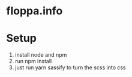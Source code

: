 # floppa.info

# Setup

1. install node and npm
2. run npm install
3. just run yarn sassify to turn the scss into css
